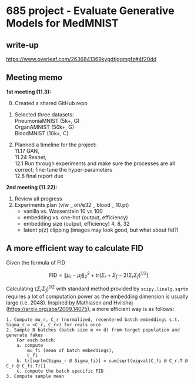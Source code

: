 # 685 project - Evaluate Generative Models for MedMNIST

## write-up
https://www.overleaf.com/2636841369kygdtjgqmpfz#4f20dd

## Meeting memo
**1st meeting (11.3):**

0. Created a shared GitHub repo

1. Selected three datasets:  
	PneumoniaMNIST 	(5k+, G)  
	OrganAMNIST 	(50k+, G)  
	BloodMNIST		(10k+, C)

2. Planned a timeline for the project:  
	11.17 GAN,  
	11.24 Resnet,  
	12.1 Run through experiments and make sure the processes are all correct; fine-tune the hyper-parameters  
	12.8 final report due

**2nd meeting (11.22):**

1. Review all progress  
2. Experiments plan (v/w _ oh/e32 _ blood _ 10.pt)
	* vanilla vs. Wasserstein 10 vs 100
	* embedding vs. one-hot (output, efficiency) 
	* embedding size (output, efficiency)
		4, 8, 32
	* latent p(z) clipping (images may look good, but what about fid?)

## A more efficient way to calculate FID
Given the formula of FID

$$
\mathrm{FID} = 
\| \mu_r - \mu_f \|_2^2 + \mathrm{tr}(\Sigma_r + \Sigma_f - 2(\Sigma_r\Sigma_f)^{1/2})
$$

Calculating $(\Sigma_r\Sigma_f)^{1/2}$ with standard method provided by `scipy.linalg.sqrtm` requires a lot of computation power as the embedding dimension is usually large (i.e. 2048). Inspired by Mathiasen and Hvilshøj (https://arxiv.org/abs/2009.14075), a more efficient way is as follows:

	1. Compute mu_r, C_r (normalized, recentered batch embeddings s.t. Sigma_r = <C_r, C_r>) for reals once
	2. Sample B batches (batch size m << d) from target population and generate fakes
		For each batch:
		a. compute
			mu_fi (mean of batch embeddings), 
			C_fi
		b. tr[sqrtm(Sigma_r @ Sigma_fi)] = sum[sqrt(eigval(C_fi @ C_r.T @ C_r @ C_fi.T))]
		c. compute the batch specific FID
	3. Compute sample mean
